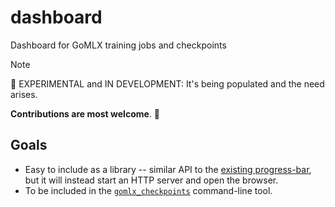 # dashboard
Dashboard for GoMLX training jobs and checkpoints

> [!Note]
> 🚧 EXPERIMENTAL and IN DEVELOPMENT: It's being populated and the need arises.
>
> **Contributions are most welcome**. 🚧

## Goals

* Easy to include as a library -- similar API to the [existing progress-bar](https://pkg.go.dev/github.com/gomlx/gomlx@v0.20.1/ui/commandline#AttachProgressBar), but it will instead start an HTTP server and open the browser.
* To be included in the [`gomlx_checkpoints`](https://github.com/gomlx/gomlx/tree/main/cmd/gomlx_checkpoints) command-line tool.
